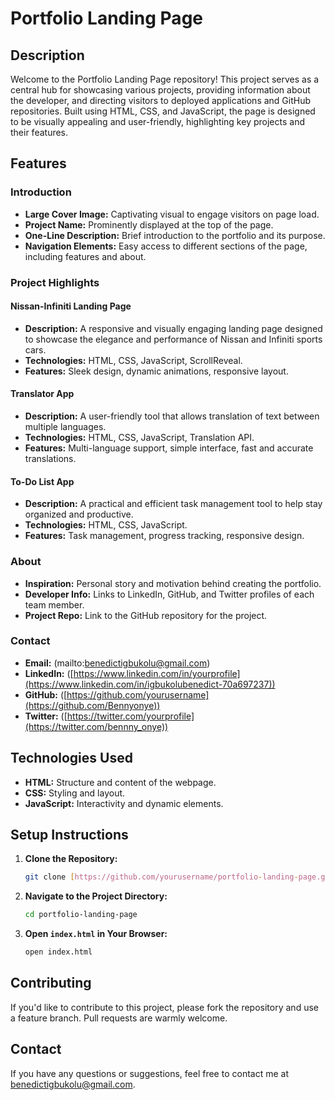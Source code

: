 # Portfolio Landing Page

## Description
Welcome to the Portfolio Landing Page repository! This project serves as a central hub for showcasing various projects, providing information about the developer, and directing visitors to deployed applications and GitHub repositories. Built using HTML, CSS, and JavaScript, the page is designed to be visually appealing and user-friendly, highlighting key projects and their features.

## Features

### Introduction
- **Large Cover Image:** Captivating visual to engage visitors on page load.
- **Project Name:** Prominently displayed at the top of the page.
- **One-Line Description:** Brief introduction to the portfolio and its purpose.
- **Navigation Elements:** Easy access to different sections of the page, including features and about.

### Project Highlights
#### Nissan-Infiniti Landing Page
- **Description:** A responsive and visually engaging landing page designed to showcase the elegance and performance of Nissan and Infiniti sports cars.
- **Technologies:** HTML, CSS, JavaScript, ScrollReveal.
- **Features:** Sleek design, dynamic animations, responsive layout.

#### Translator App
- **Description:** A user-friendly tool that allows translation of text between multiple languages.
- **Technologies:** HTML, CSS, JavaScript, Translation API.
- **Features:** Multi-language support, simple interface, fast and accurate translations.

#### To-Do List App
- **Description:** A practical and efficient task management tool to help stay organized and productive.
- **Technologies:** HTML, CSS, JavaScript.
- **Features:** Task management, progress tracking, responsive design.

### About
- **Inspiration:** Personal story and motivation behind creating the portfolio.
- **Developer Info:** Links to LinkedIn, GitHub, and Twitter profiles of each team member.
- **Project Repo:** Link to the GitHub repository for the project.

### Contact
- **Email:** (mailto:benedictigbukolu@gmail.com)
- **LinkedIn:** ([https://www.linkedin.com/in/yourprofile](https://www.linkedin.com/in/igbukolubenedict-70a697237))
- **GitHub:** ([https://github.com/yourusername](https://github.com/Bennyonye))
- **Twitter:** ([https://twitter.com/yourprofile](https://twitter.com/bennny_onye))

## Technologies Used
- **HTML:** Structure and content of the webpage.
- **CSS:** Styling and layout.
- **JavaScript:** Interactivity and dynamic elements.

## Setup Instructions
1. **Clone the Repository:**
   ```bash
   git clone [https://github.com/yourusername/portfolio-landing-page.git](https://github.com/Bennyonye/Building-Portfolio.git)
   ```
2. **Navigate to the Project Directory:**
   ```bash
   cd portfolio-landing-page
   ```
3. **Open `index.html` in Your Browser:**
   ```bash
   open index.html
   ```

## Contributing
If you'd like to contribute to this project, please fork the repository and use a feature branch. Pull requests are warmly welcome.

## Contact
If you have any questions or suggestions, feel free to contact me at [benedictigbukolu@gmail.com](mailto:bendictigbukolu@gmail.com).
